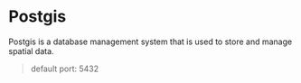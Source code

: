 # Postgis

Postgis is a database management system that is used to store and manage spatial data.

> default port: 5432
